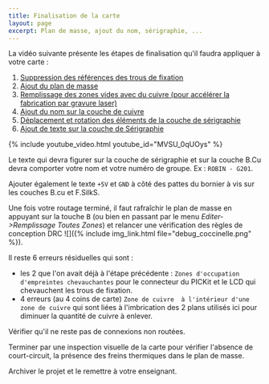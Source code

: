 ```yaml
---
title: Finalisation de la carte
layout: page
excerpt: Plan de masse, ajout du nom, sérigraphie, ...
---
```


La vidéo suivante présente les étapes de finalisation qu'il faudra appliquer à votre carte :

1. <a href="https://www.youtube.com/watch?v=MVSU_0qUOys" target="_blank">Suppression des références des trous de fixation</a>
2. <a href="https://www.youtube.com/watch?v=MVSU_0qUOys&t=132s" target="_blank">Ajout du plan de masse</a>
3. <a href="https://www.youtube.com/watch?v=MVSU_0qUOys&t=292s" target="_blank">Remplissage des zones vides avec du cuivre (pour accélérer la fabrication par gravure laser)</a>
4. <a href="https://www.youtube.com/watch?v=MVSU_0qUOys&t=446s" target="_blank">Ajout du nom sur la couche de cuivre</a>
5. <a href="https://www.youtube.com/watch?v=MVSU_0qUOys&t=558s" target="_blank">Déplacement et rotation des éléments de la couche de sérigraphie</a>
6. <a href="https://www.youtube.com/watch?v=MVSU_0qUOys&t=664s" target="_blank">Ajout de texte sur la couche de Sérigraphie</a>

{% include youtube_video.html youtube_id="MVSU_0qUOys" %}

Le texte qui devra figurer sur la couche de sérigraphie et sur la couche B.Cu devra comporter votre nom et votre numéro de groupe. Ex : `ROBIN - G201`.

Ajouter également le texte `+5V` et `GND` à côté des pattes du bornier à vis sur les couches B.cu et F.SilkS.

Une fois votre routage terminé, il faut rafraîchir le plan de masse en appuyant sur la touche <kbd>B</kbd> (ou bien en passant par le menu *Editer->Remplissage Toutes Zones*) et relancer une vérification des règles de conception DRC ![]({% include img_link.html file="debug_coccinelle.png" %}).

Il reste 6 erreurs résiduelles qui sont :

* les 2 que l'on avait déjà à l'étape précédente : `Zones d'occupation d'empreintes chevauchantes` pour le connecteur du PICKit et le LCD qui chevauchent les trous de fixation.
* 4 erreurs (au 4 coins de carte)  `Zone de cuivre  à l'intérieur d'une zone de cuivre` qui sont liées à l'imbrication des 2 plans utilisés ici pour diminuer la quantité de cuivre à enlever.

Vérifier qu'il ne reste pas de connexions non routées.

Terminer par une inspection visuelle de la carte pour vérifier l'absence de court-circuit, la présence des freins thermiques dans le plan de masse.

Archiver le projet et le remettre à votre enseignant.